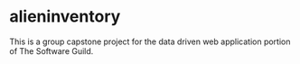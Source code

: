 # alieninventory

This is a group capstone project for the data driven web application portion of The Software Guild. 
